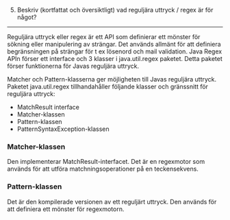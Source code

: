 5. Beskriv (kortfattat och översiktligt) vad reguljära uttryck / regex är för något? 
---
Reguljära uttryck eller regex är ett API som definierar ett mönster för sökning eller manipulering av strängar. 
Det används allmänt för att definiera begränsningen på strängar för t ex lösenord och mail validation. Java Regex APIn
förser ett interface och 3 klasser i java.util.regex paketet. Detta paketet förser funktionerna för Javas reguljära uttryck.

Matcher och Pattern-klasserna ger möjligheten till Javas reguljära uttryck.
Paketet java.util.regex tillhandahåller följande klasser och gränssnitt för reguljära uttryck:
- MatchResult interface 
- Matcher-klassen 
- Pattern-klassen
- PatternSyntaxException-klassen

<h3>Matcher-klassen</h3>
Den implementerar MatchResult-interfacet. Det är en regexmotor som används för att utföra matchningsoperationer på en teckensekvens.

<h3>Pattern-klassen</h3>
Det är den kompilerade versionen av ett reguljärt uttryck. Den används för att definiera ett mönster för regexmotorn.